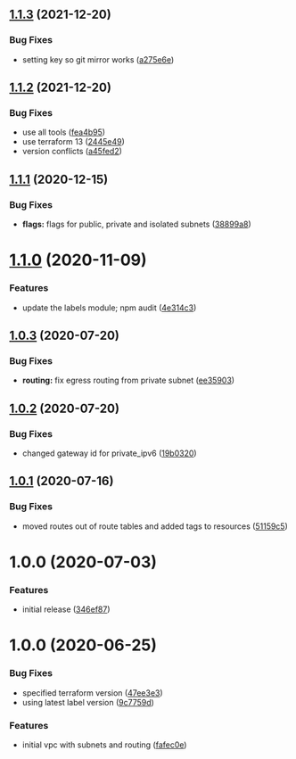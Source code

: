 ## [1.1.3](http://bitbucket.org/adaptavistlabs/module-aws-vpc/compare/v1.1.2...v1.1.3) (2021-12-20)


### Bug Fixes

* setting key so git mirror works ([a275e6e](http://bitbucket.org/adaptavistlabs/module-aws-vpc/commits/a275e6e8cd4f9a537239a53170abca9abf264feb))

## [1.1.2](http://bitbucket.org/adaptavistlabs/module-aws-vpc/compare/v1.1.1...v1.1.2) (2021-12-20)


### Bug Fixes

* use all tools ([fea4b95](http://bitbucket.org/adaptavistlabs/module-aws-vpc/commits/fea4b95a1d21964aa965d93abb9a5da336adc640))
* use terraform 13 ([2445e49](http://bitbucket.org/adaptavistlabs/module-aws-vpc/commits/2445e491a88f43ded21797acdd00f93f981b6083))
* version conflicts ([a45fed2](http://bitbucket.org/adaptavistlabs/module-aws-vpc/commits/a45fed27c21a06a4945275a162e9b1717441bbb6))

## [1.1.1](http://bitbucket.org/adaptavistlabs/module-aws-vpc/compare/v1.1.0...v1.1.1) (2020-12-15)


### Bug Fixes

* **flags:** flags for public, private and isolated subnets ([38899a8](http://bitbucket.org/adaptavistlabs/module-aws-vpc/commits/38899a850a28933626e048e871124e82f41044d8))

# [1.1.0](http://bitbucket.org/adaptavistlabs/module-aws-vpc/compare/v1.0.3...v1.1.0) (2020-11-09)


### Features

* update the labels module; npm audit ([4e314c3](http://bitbucket.org/adaptavistlabs/module-aws-vpc/commits/4e314c327f2a64053ece11eadbae8748eb85e60c))

## [1.0.3](http://bitbucket.org/adaptavistlabs/module-aws-vpc/compare/v1.0.2...v1.0.3) (2020-07-20)


### Bug Fixes

* **routing:** fix egress routing from private subnet ([ee35903](http://bitbucket.org/adaptavistlabs/module-aws-vpc/commits/ee3590366289ec4e9c489bd7910dab7c91557e6d))

## [1.0.2](http://bitbucket.org/adaptavistlabs/module-aws-vpc/compare/v1.0.1...v1.0.2) (2020-07-20)


### Bug Fixes

* changed gateway id for private_ipv6 ([19b0320](http://bitbucket.org/adaptavistlabs/module-aws-vpc/commits/19b0320e754a1cc3044bf837b72692c18c7c8f35))

## [1.0.1](http://bitbucket.org/adaptavistlabs/module-aws-vpc/compare/v1.0.0...v1.0.1) (2020-07-16)


### Bug Fixes

* moved routes out of route tables and added tags to resources ([51159c5](http://bitbucket.org/adaptavistlabs/module-aws-vpc/commits/51159c5349f7c28aa74fcfef951ea04244e48ec4))

# 1.0.0 (2020-07-03)


### Features

* initial release ([346ef87](http://bitbucket.org/adaptavistlabs/module-aws-vpc/commits/346ef87a34c87c5da0a8da2cb7c94ff193b97d8c))

# 1.0.0 (2020-06-25)


### Bug Fixes

* specified terraform version ([47ee3e3](http://bitbucket.org/adaptavistlabs/module-aws-vpc/commits/47ee3e3b56ee35e51fd983d8d9b0f265b573f2d7))
* using latest label version ([9c7759d](http://bitbucket.org/adaptavistlabs/module-aws-vpc/commits/9c7759d00c61edbd0becddcaf580340a38d7a4eb))


### Features

* initial vpc with subnets and routing ([fafec0e](http://bitbucket.org/adaptavistlabs/module-aws-vpc/commits/fafec0eb6ba09a7ef7e8bee636e158cce99ef72e))
